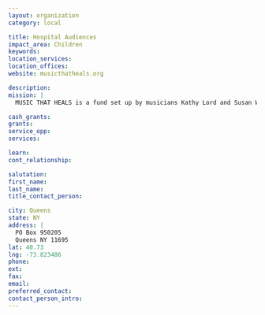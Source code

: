 ```yaml
---
layout: organization
category: local

title: Hospital Audiences
impact_area: Children
keywords: 
location_services: 
location_offices: 
website: musicthatheals.org

description: 
mission: |
  MUSIC THAT HEALS is a fund set up by musicians Kathy Lord and Susan Weber in collaboration with Hospital Audiences Inc. (HAI), an organization that provides health and wellness through the arts.  First and foremost, MUSIC THAT HEALS provides musical entertainment to seriously ill children and adults.

cash_grants: 
grants: 
service_opp: 
services: 

learn: 
cont_relationship: 

salutation: 
first_name: 
last_name: 
title_contact_person: 

city: Queens
state: NY
address: |
  PO Box 950205  
  Queens NY 11695
lat: 40.73
lng: -73.823486
phone: 
ext: 
fax: 
email: 
preferred_contact: 
contact_person_intro: 
---
```

